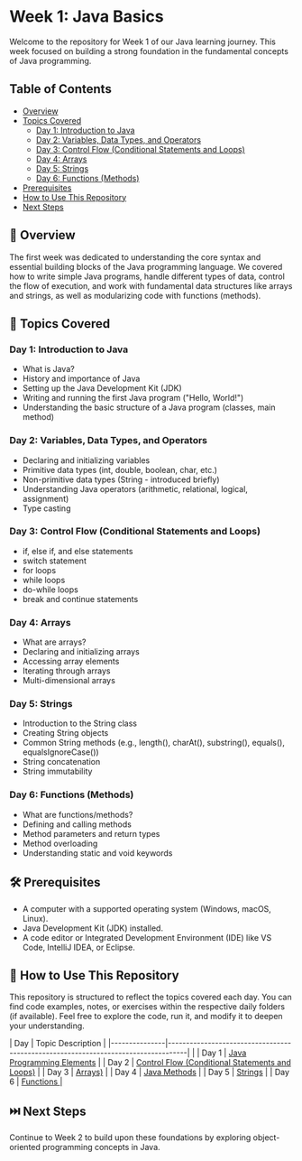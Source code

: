 # Week 1: Java Basics

Welcome to the repository for Week 1 of our Java learning journey. This week focused on
building a strong foundation in the fundamental concepts of Java programming.

## Table of Contents
- [Overview](#overview)
- [Topics Covered](#topics-covered)
  - [Day 1: Introduction to Java](#day-1-introduction-to-java)
  - [Day 2: Variables, Data Types, and Operators](#day-2-variables-data-types-and-operators)
  - [Day 3: Control Flow (Conditional Statements and Loops)](#day-3-control-flow-conditional-statements-and-loops)
  - [Day 4: Arrays](#day-4-arrays)
  - [Day 5: Strings](#day-5-strings)
  - [Day 6: Functions (Methods)](#day-6-functions-methods)
- [Prerequisites](#prerequisites)
- [How to Use This Repository](#how-to-use-this-repository)
- [Next Steps](#next-steps)

## 🧠 Overview
The first week was dedicated to understanding the core syntax and essential building blocks of
the Java programming language. We covered how to write simple Java programs, handle
different types of data, control the flow of execution, and work with fundamental data structures
like arrays and strings, as well as modularizing code with functions (methods).

## 📘 Topics Covered

### Day 1: Introduction to Java
- What is Java?
- History and importance of Java
- Setting up the Java Development Kit (JDK)
- Writing and running the first Java program ("Hello, World!")
- Understanding the basic structure of a Java program (classes, main method)

### Day 2: Variables, Data Types, and Operators
- Declaring and initializing variables
- Primitive data types (int, double, boolean, char, etc.)
- Non-primitive data types (String - introduced briefly)
- Understanding Java operators (arithmetic, relational, logical, assignment)
- Type casting

### Day 3: Control Flow (Conditional Statements and Loops)
- if, else if, and else statements
- switch statement
- for loops
- while loops
- do-while loops
- break and continue statements

### Day 4: Arrays
- What are arrays?
- Declaring and initializing arrays
- Accessing array elements
- Iterating through arrays
- Multi-dimensional arrays

### Day 5: Strings
- Introduction to the String class
- Creating String objects
- Common String methods (e.g., length(), charAt(), substring(), equals(), equalsIgnoreCase())
- String concatenation
- String immutability

### Day 6: Functions (Methods)
- What are functions/methods?
- Defining and calling methods
- Method parameters and return types
- Method overloading
- Understanding static and void keywords

## 🛠️ Prerequisites
- A computer with a supported operating system (Windows, macOS, Linux).
- Java Development Kit (JDK) installed.
- A code editor or Integrated Development Environment (IDE) like VS Code, IntelliJ IDEA, or Eclipse.

## 📂 How to Use This Repository
This repository is structured to reflect the topics covered each day. You can find code examples,
notes, or exercises within the respective daily folders (if available). Feel free to explore the
code, run it, and modify it to deepen your understanding.

| Day           | Topic Description                                                                 | 
|---------------|-----------------------------------------------------------------------------------|          |
| Day 1         | [Java Programming Elements](https://github.com/Harshnie/Week1-Core-Programming/tree/day1)                   |
| Day 2         | [Control Flow (Conditional Statements and Loops)](https://github.com/Harshnie/Week1-Core-Programming/tree/day2)    |
| Day 3         | [Arrays)](https://github.com/Harshnie/Week1-Core-Programming/tree/day3) |
| Day 4         | [Java Methods](https://github.com/Harshnie/Week1-Core-Programming/tree/day4)                                  |
| Day 5         | [Strings](https://github.com/Harshnie/Week1-Core-Programming/tree/day5)                                 |
| Day 6         | [Functions ](https://github.com/Harshnie/Week1-Core-Programming/tree/day6)   |
               


## ⏭️ Next Steps
Continue to Week 2 to build upon these foundations by exploring object-oriented programming concepts in Java.
